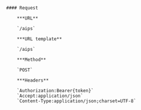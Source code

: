     #### Request

        ***URL**

        `/aips`

        ***URL template**

        `/aips`

        ***Method**

        `POST`

        ***Headers**

        `Authorization:Bearer{token}`
        `Accept:application/json`
        `Content-Type:application/json;charset=UTF-8`

